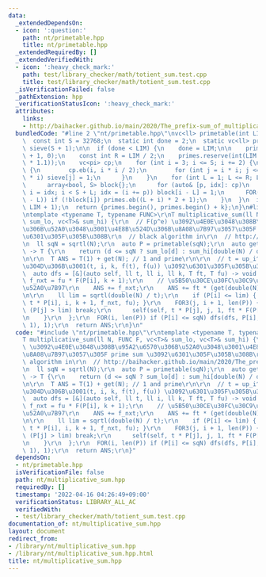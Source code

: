 ```yaml
---
data:
  _extendedDependsOn:
  - icon: ':question:'
    path: nt/primetable.hpp
    title: nt/primetable.hpp
  _extendedRequiredBy: []
  _extendedVerifiedWith:
  - icon: ':heavy_check_mark:'
    path: test/library_checker/math/totient_sum.test.cpp
    title: test/library_checker/math/totient_sum.test.cpp
  _isVerificationFailed: false
  _pathExtension: hpp
  _verificationStatusIcon: ':heavy_check_mark:'
  attributes:
    links:
    - http://baihacker.github.io/main/2020/The_prefix-sum_of_multiplicative_function_the_black_algorithm.html
  bundledCode: "#line 2 \"nt/primetable.hpp\"\nvc<ll> primetable(int LIM) {\n  ++LIM;\n\
    \  const int S = 32768;\n  static int done = 2;\n  static vc<ll> primes = {2},\
    \ sieve(S + 1);\n\n  if (done < LIM) {\n    done = LIM;\n\n    primes = {2}, sieve.assign(S\
    \ + 1, 0);\n    const int R = LIM / 2;\n    primes.reserve(int(LIM / log(LIM)\
    \ * 1.1));\n    vc<pi> cp;\n    for (int i = 3; i <= S; i += 2) {\n      if (!sieve[i])\
    \ {\n        cp.eb(i, i * i / 2);\n        for (int j = i * i; j <= S; j += 2\
    \ * i) sieve[j] = 1;\n      }\n    }\n    for (int L = 1; L <= R; L += S) {\n\
    \      array<bool, S> block{};\n      for (auto& [p, idx]: cp)\n        for (int\
    \ i = idx; i < S + L; idx = (i += p)) block[i - L] = 1;\n      FOR(i, min(S, R\
    \ - L)) if (!block[i]) primes.eb((L + i) * 2 + 1);\n    }\n  }\n  int k = LB(primes,\
    \ LIM + 1);\n  return {primes.begin(), primes.begin() + k};\n}\n#line 2 \"nt/multiplicative_sum.hpp\"\
    \ntemplate <typename T, typename FUNC>\r\nT multiplicative_sum(ll N, FUNC F, vc<T>&\
    \ sum_lo, vc<T>& sum_hi) {\r\n  // F(p^e) \u3092\u4E0E\u3048\u308B\u95A2\u6570\
    \u306B\u52A0\u3048\u3001\u4E8B\u524D\u306B\u8A08\u7B97\u3057\u305F prime sum \u3092\
    \u6301\u305F\u305B\u308B\r\n  // black algorithm in\r\n  // http://baihacker.github.io/main/2020/The_prefix-sum_of_multiplicative_function_the_black_algorithm.html\r\
    \n  ll sqN = sqrtl(N);\r\n  auto P = primetable(sqN);\r\n  auto get = [&](ll d)\
    \ -> T {\r\n    return (d <= sqN ? sum_lo[d] : sum_hi[double(N) / d]);\r\n  };\r\
    \n\r\n  T ANS = T(1) + get(N); // 1 and prime\r\n\r\n  // t = up_i^k \u306E\u3068\
    \u304D\u306B\u3001(t, i, k, f(t), f(u)) \u3092\u6301\u305F\u305B\u308B\r\n\r\n\
    \  auto dfs = [&](auto self, ll t, ll i, ll k, T ft, T fu) -> void {\r\n    T\
    \ f_nxt = fu * F(P[i], k + 1);\r\n    // \u5B50\u30CE\u30FC\u30C9\u3092\u5168\u90E8\
    \u52A0\u7B97\r\n    ANS += f_nxt;\r\n    ANS += ft * (get(double(N) / t) - get(P[i]));\r\
    \n\r\n    ll lim = sqrtl(double(N) / t);\r\n    if (P[i] <= lim) { self(self,\
    \ t * P[i], i, k + 1, f_nxt, fu); }\r\n    FOR3(j, i + 1, len(P)) {\r\n      if\
    \ (P[j] > lim) break;\r\n      self(self, t * P[j], j, 1, ft * F(P[j], 1), ft);\r\
    \n    }\r\n  };\r\n  FOR(i, len(P)) if (P[i] <= sqN) dfs(dfs, P[i], i, 1, F(P[i],\
    \ 1), 1);\r\n  return ANS;\r\n}\n"
  code: "#include \"nt/primetable.hpp\"\r\ntemplate <typename T, typename FUNC>\r\n\
    T multiplicative_sum(ll N, FUNC F, vc<T>& sum_lo, vc<T>& sum_hi) {\r\n  // F(p^e)\
    \ \u3092\u4E0E\u3048\u308B\u95A2\u6570\u306B\u52A0\u3048\u3001\u4E8B\u524D\u306B\
    \u8A08\u7B97\u3057\u305F prime sum \u3092\u6301\u305F\u305B\u308B\r\n  // black\
    \ algorithm in\r\n  // http://baihacker.github.io/main/2020/The_prefix-sum_of_multiplicative_function_the_black_algorithm.html\r\
    \n  ll sqN = sqrtl(N);\r\n  auto P = primetable(sqN);\r\n  auto get = [&](ll d)\
    \ -> T {\r\n    return (d <= sqN ? sum_lo[d] : sum_hi[double(N) / d]);\r\n  };\r\
    \n\r\n  T ANS = T(1) + get(N); // 1 and prime\r\n\r\n  // t = up_i^k \u306E\u3068\
    \u304D\u306B\u3001(t, i, k, f(t), f(u)) \u3092\u6301\u305F\u305B\u308B\r\n\r\n\
    \  auto dfs = [&](auto self, ll t, ll i, ll k, T ft, T fu) -> void {\r\n    T\
    \ f_nxt = fu * F(P[i], k + 1);\r\n    // \u5B50\u30CE\u30FC\u30C9\u3092\u5168\u90E8\
    \u52A0\u7B97\r\n    ANS += f_nxt;\r\n    ANS += ft * (get(double(N) / t) - get(P[i]));\r\
    \n\r\n    ll lim = sqrtl(double(N) / t);\r\n    if (P[i] <= lim) { self(self,\
    \ t * P[i], i, k + 1, f_nxt, fu); }\r\n    FOR3(j, i + 1, len(P)) {\r\n      if\
    \ (P[j] > lim) break;\r\n      self(self, t * P[j], j, 1, ft * F(P[j], 1), ft);\r\
    \n    }\r\n  };\r\n  FOR(i, len(P)) if (P[i] <= sqN) dfs(dfs, P[i], i, 1, F(P[i],\
    \ 1), 1);\r\n  return ANS;\r\n}"
  dependsOn:
  - nt/primetable.hpp
  isVerificationFile: false
  path: nt/multiplicative_sum.hpp
  requiredBy: []
  timestamp: '2022-04-16 04:26:49+09:00'
  verificationStatus: LIBRARY_ALL_AC
  verifiedWith:
  - test/library_checker/math/totient_sum.test.cpp
documentation_of: nt/multiplicative_sum.hpp
layout: document
redirect_from:
- /library/nt/multiplicative_sum.hpp
- /library/nt/multiplicative_sum.hpp.html
title: nt/multiplicative_sum.hpp
---
```

